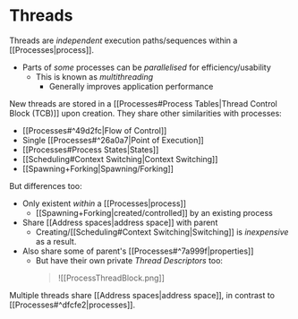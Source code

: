 # Threads

Threads are *independent* execution paths/sequences within a [[Processes|process]].
 
- Parts of *some* processes can be *parallelised* for efficiency/usability
	- This is known as *multithreading*
		- Generally improves application performance

New threads are stored in a [[Processes#Process Tables|Thread Control Block (TCB)]] upon creation. They share other similarities with processes:
- [[Processes#^49d2fc|Flow of Control]]
- Single [[Processes#^26a0a7|Point of Execution]]
- [[Processes#Process States|States]]
- [[Scheduling#Context Switching|Context Switching]]
- [[Spawning+Forking|Spawning/Forking]]

But differences too:
- Only existent *within* a [[Processes|process]]
	- [[Spawning+Forking|created/controlled]] by an existing process
- Share [[Address spaces|address space]] with parent
	- Creating/[[Scheduling#Context Switching|Switching]] is *inexpensive* as a result.
- Also share some of parent's [[Processes#^7a999f|properties]]
	- But have their own private *Thread Descriptors* too:
		> ![[ProcessThreadBlock.png]]

Multiple threads share [[Address spaces|address space]], in contrast to [[Processes#^dfcfe2|processes]].

